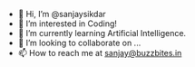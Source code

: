 - 👋 Hi, I’m @sanjaysikdar
- 👀 I’m interested in Coding!
- 🌱 I’m currently learning Artificial Intelligence.
- 💞️ I’m looking to collaborate on ...
- 📫 How to reach me at sanjay@buzzbites.in

<!---
sanjaysikdar/sanjaysikdar is a ✨ special ✨ repository because its `README.md` (this file) appears on your GitHub profile.
You can click the Preview link to take a look at your changes.
--->
